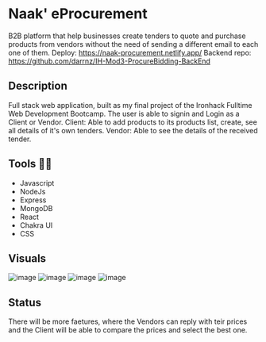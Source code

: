 # Naak' eProcurement

B2B platform that help businesses create tenders to quote and purchase products from vendors without the need of sending a different email to each one of them.
Deploy: https://naak-procurement.netlify.app/
Backend repo: https://github.com/darrnz/IH-Mod3-ProcureBidding-BackEnd

## Description

Full stack web application, built as my final project of the Ironhack Fulltime Web Development Bootcamp.
The user is able to signin and Login as a Client or Vendor.
Client: Able to add products to its products list, create, see all details of it's own tenders.
Vendor: Able to see the details of the received tender.

## Tools 🔧🔧

- Javascript
- NodeJs 
- Express
- MongoDB
- React
- Chakra UI
- CSS

## Visuals

![image](https://user-images.githubusercontent.com/63981028/111655523-b89dcd80-87d7-11eb-9efe-ecc8ceb48fcb.png)
![image](https://user-images.githubusercontent.com/63981028/111655710-de2ad700-87d7-11eb-8a54-dac5cd4accfa.png)
![image](https://user-images.githubusercontent.com/63981028/111655840-f8fd4b80-87d7-11eb-952b-f5304b79cd0a.png)
![image](https://user-images.githubusercontent.com/63981028/111655923-0c101b80-87d8-11eb-8be6-8592facadb44.png)


## Status

There will be more faetures, where the Vendors can reply with teir prices and the Client will be able to compare the prices and select the best one.



